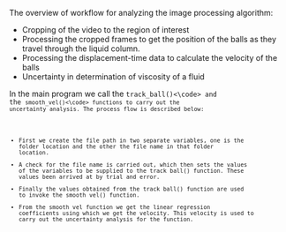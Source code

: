 The overview of workflow for analyzing the image processing algorithm:
- Cropping of the video to the region of interest
- Processing the cropped frames to get the position of the balls as they travel through the liquid column.
- Processing the displacement-time data to calculate the velocity of the balls
- Uncertainty in determination of viscosity of a fluid

In the main program we call the <code>track_ball()<\code> and the <code>smooth_vel()<\code> functions to carry
out the uncertainty analysis. The process flow is described below:
- First we create the file path in two separate variables, one is the folder location and the other the file name in that folder location.
- A check for the file name is carried out, which then sets the values of the variables to be supplied to the track ball() function. These values been arrived at by trial and error.
- Finally the values obtained from the track ball() function are used to invoke the smooth vel() function.
- From the smooth vel function we get the linear regression coefficients using which we get the velocity. This velocity is used to carry out the uncertainty analysis for the function.

